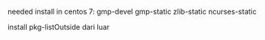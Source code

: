 needed install in centos 7:
  gmp-devel
  gmp-static
  zlib-static
  ncurses-static

  install pkg-listOutside dari luar

